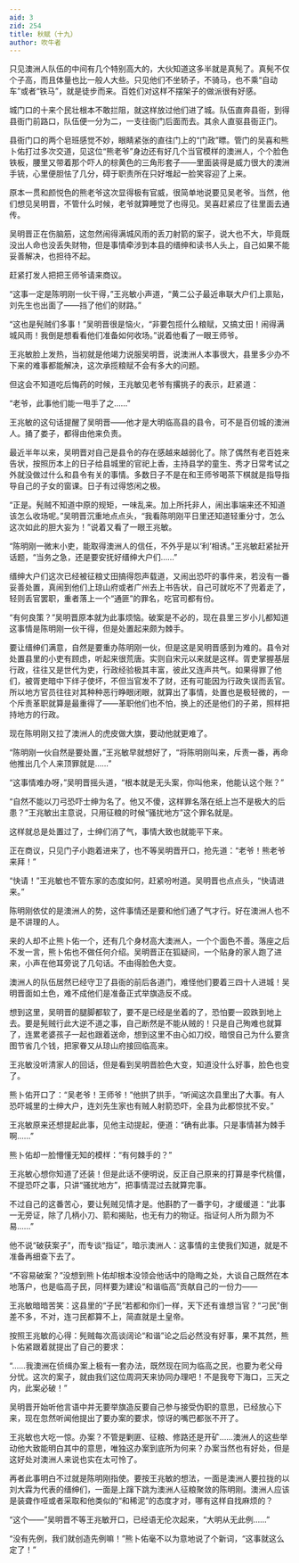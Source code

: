 ```yaml
---
aid: 3
zid: 254
title: 秋赋（十九）
author: 吹牛者
---
```


只见澳洲人队伍的中间有几个特别高大的，大伙知道这多半就是真髡了。真髡不仅个子高，而且体量也比一般人大些。只见他们不坐轿子，不骑马，也不乘“自动车”或者“铁马”，就是徒步而来。百姓们对这样不摆架子的做派很有好感。

城门口的十来个民壮根本不敢拦阻，就这样放过他们进了城。队伍直奔县衙，到得县衙门前路口，队伍便一分为二，一支往衙门后面而去。其余人直驱县衙正门。

县衙门口的两个皂班感觉不妙，眼睛紧张的直往门上的“门政”瞟。管门的吴喜和熊卜佑打过多次交道，见这位“熊老爷”身边还有好几个当官模样的澳洲人，个个脸色铁板，腰里又带着那个吓人的棕黄色的三角形套子——里面装得是威力很大的澳洲手铳，心里便胆怯了几分，碍于职责所在只好堆起一脸笑容迎了上来。

原本一贯和颜悦色的熊老爷这次显得极有官威，很简单地说要见吴老爷。当然，他们想见吴明晋，不管什么时候，老爷就算睡觉了也得见。吴喜赶紧应了往里面去通传。

吴明晋正在伤脑筋，这忽然闹得满城风雨的丢刀射箭的案子，说大也不大，毕竟既没出人命也没丢失财物，但是事情牵涉到本县的缙绅和读书人头上，自己如果不能妥善解决，也担待不起。

赶紧打发人把把王师爷请来商议。

“这事一定是陈明刚一伙干得，”王兆敏小声道，“黄二公子最近串联大户们上禀贴，刘先生也出面了——挡了他们的财路。”

“这也是髡贼们多事！”吴明晋很是恼火，“非要包揽什么粮赋，又搞丈田！闹得满城风雨！我倒是想看看他们准备如何收场。”说着他看了一眼王师爷。

王兆敏脸上发热，当初就是他竭力说服吴明晋，说澳洲人本事很大，县里多少办不下来的难事都能解决，这次承揽粮赋不会有多大的问题。

但这会不知道吃后悔药的时候，王兆敏见老爷有撂挑子的表示，赶紧道：

“老爷，此事他们能一甩手了之……”

王兆敏的这句话提醒了吴明晋——他才是大明临高县的县令，可不是百仞城的澳洲人。捅了娄子，都得由他来负责。

最近半年以来，吴明晋对自己是县令的存在感越来越弱化了。除了偶然有老百姓来告状，按照历本上的日子给县城里的官祀上香，主持县学的童生、秀才日常考试之外就没做过什么和县令有关的事情。多数日子不是在和王师爷喝茶下棋就是指导指导自己的子女的窗课。日子有过得悠闲之极。

“正是。髡贼不知道中原的规矩，一味乱来。加上所托非人，闹出事端来还不知道该怎么收场呢。”吴明晋沉重地点点头，“我看陈明刚平日里还知道轻重分寸，怎么这次如此的胆大妄为！”说着又看了一眼王兆敏。

“陈明刚一微末小吏，能取得澳洲人的信任，不外乎是以‘利’相诱。”王兆敏赶紧扯开话题，“当务之急，还是要安抚好缙绅大户们……”

缙绅大户们这次已经被征粮丈田搞得怨声载道，又闹出恐吓的事件来，若没有一番妥善处置，真闹到他们上琼山府或者广州去上书告状，自己可就吃不了兜着走了，轻则丢官罢职，重者落上一个“通匪”的罪名，吃官司都有份。

“有何良策？”吴明晋原本就为此事烦恼。破案是不必的，现在县里三岁小儿都知道这事情是陈明刚一伙干得，但是处置起来颇为棘手。

要让缙绅们满意，自然是要重办陈明刚一伙，但是这是吴明晋感到为难的。县令对处置县里的小吏有顾虑，听起来很荒唐。实则自宋元以来就是这样。胥吏掌握基层行政，往往又是世代为吏，行政经验极其丰富，彼此又连声共气。如果得罪了他们，被胥吏暗中下绊子使坏，不但当官发不了财，还有可能因为行政失误而丢官。所以地方官员往往对其种种恶行睁眼闭眼，就算出了事情，处置也是极轻微的，一个斥责革职就算是最重得了——革职他们也不怕，换上的还是他们的子弟，照样把持地方的行政。

现在陈明刚又拉了澳洲人的虎皮做大旗，要动他就更难了。

“陈明刚一伙自然是要处置，”王兆敏早就想好了，“将陈明刚叫来，斥责一番，再命他推出几个人来顶罪就是……”

“这事情难办呀，”吴明晋摇头道，“根本就是无头案，你叫他来，他能认这个账？”

“自然不能以刀弓恐吓士绅为名了。他又不傻，这样罪名落在纸上岂不是极大的后患？”王兆敏出主意说，只用征粮的时候“骚扰地方”这个罪名就是。

这样就总是处置过了，士绅们消了气，事情大致也就能平下来。

正在商议，只见门子小跑着进来了，也不等吴明晋开口，抢先道：“老爷！熊老爷来拜！”

“快请！”王兆敏也不管东家的态度如何，赶紧吩咐道。吴明晋也点点头，“快请进来。”

陈明刚依仗的是澳洲人的势，这件事情还是要和他们通了气才行。好在澳洲人也不是不讲理的人。

来的人却不止熊卜佑一个，还有几个身材高大澳洲人，一个个面色不善。落座之后不发一言，熊卜佑也不做任何介绍。吴明晋正在狐疑间，一个贴身的家人跑了进来，小声在他耳旁说了几句话。不由得脸色大变。

澳洲人的队伍居然已经守卫了县衙的前后各道门，难怪他们要着三四十人进城！吴明晋面如土色，难不成他们是准备正式举旗造反不成。

想到这里，吴明晋的腿脚都软了，要不是已经是坐着的了，恐怕要一跤跌到地上去。要是髡贼行此大逆不道之事，自己断然是不能从贼的！只是自己殉难也就算了，连累老婆孩子一起也跟着送命，想到这里不由心如刀绞，暗恨自己为什么要贪图节省几个钱，把家眷又从琼山府接回临高来。

王兆敏没听清家人的回话，但是看到吴明晋脸色大变，知道没什么好事，脸色也变了。

熊卜佑开口了：“吴老爷！王师爷！”他拱了拱手，“听闻这次县里出了大事。有人恐吓城里的士绅大户，连刘先生家也有贼人射箭恐吓，全县为此都惊扰不安。”

王兆敏原来还想提起此事，见他主动提起，便道：“确有此事。只是事情甚为棘手啊……”

熊卜佑却一脸懵懂无知的模样：“有何棘手的？”

王兆敏心想你知道了还装！但是此话不便明说，反正自己原来的打算是李代桃僵，不提恐吓之事，只讲“骚扰地方”，把事情混过去就算完事。

不过自己的这番苦心，要让髡贼见情才是。他斟酌了一番字句，才缓缓道：“此事一无旁证，除了几柄小刀、箭和揭贴，也无有力的物证。指证何人所为颇为不易……”

他不说“破获案子”，而专谈“指证”，暗示澳洲人：这事情的主使我们知道，就是不准备再细查下去了。

“不容易破案？”没想到熊卜佑却根本没领会他话中的隐晦之处，大谈自己既然在本地落户，也是临高子民，同样要为建设“和谐临高”贡献自己的一份力——

王兆敏暗暗苦笑：这县里的“子民”若都和你们一样，天下还有谁想当官？“刁民”倒差不多，不对，连刁民都算不上，简直就是土皇帝。

按照王兆敏的心得：髡贼每次高谈阔论“和谐”论之后必然没有好事，果不其然，熊卜佑紧跟着就提出了自己的要求：

“……我澳洲在侦缉办案上极有一套办法，既然现在同为临高之民，也要为老父母分忧。这次的案子，就由我们这位周洞天来协同办理吧！不是我夸下海口，三天之内，此案必破！”

吴明晋开始听他言语中并无要举旗造反要自己参与接受伪职的意思，已经放心下来，现在忽然听闻他提出了要办案的要求，惊讶的嘴巴都张不开了。

王兆敏也大吃一惊。办案？不管是剿匪、征粮、修路还是开矿……澳洲人的这些举动他大致能明白其中的意思，唯独这办案到底所为何来？办案当然也有好处，但是这好处对澳洲人来说也实在太可怜了。

再者此事明白不过就是陈明刚指使。要按王兆敏的想法，一面是澳洲人要拉拢的以刘大霖为代表的缙绅们，一面是上蹿下跳为澳洲人征粮聚敛的陈明刚。澳洲人应该是装聋作哑或者采取和他类似的“和稀泥”的态度才对，哪有这样自找麻烦的？

“这个——”吴明晋不等王兆敏开口，已经语无伦次起来，“大明从无此例……”

“没有先例，我们就创造先例嘛！”熊卜佑毫不以为意地说了个新词，“这事就这么定了！”
